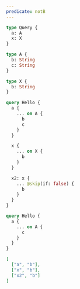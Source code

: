```yaml
---
predicate: notB
---
```


```graphql schema
type Query {
  a: A
  x: X
}

type A {
  b: String
  c: String
}

type X {
  b: String
}
```

```graphql operation
query Hello {
  a {
    ... on A {
      b
      c
    }
  }

  x {
    ... on X {
      b
    }
  }

  x2: x {
    ... @skip(if: false) {
      b
    }
  }
}
```

```graphql result
query Hello {
  a {
    ... on A {
      c
    }
  }
}
```

```json masks
[
  ["a", "b"],
  ["x", "b"],
  ["x2", "b"]
]
```
